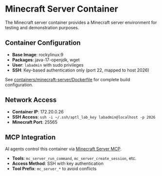 # Minecraft Server Container

The Minecraft server container provides a Minecraft server environment for testing and demonstration purposes.

## Container Configuration

- **Base Image**: rockylinux:9
- **Packages**: java-17-openjdk, wget
- **User**: `labadmin` with sudo privileges
- **SSH**: Key-based authentication only (port 22, mapped to host 2026)

See [containers/minecraft-server/Dockerfile](../../containers/minecraft-server/Dockerfile) for complete build configuration.

## Network Access

- **Container IP**: 172.20.0.26
- **SSH Access**: `ssh -i ~/.ssh/aptl_lab_key labadmin@localhost -p 2026`
- **Minecraft Port**: 25565

## MCP Integration

AI agents control this container via [Minecraft Server MCP](../../mcp-minecraft-server/README.md).

- **Tools**: `mc_server_run_command`, `mc_server_create_session`, etc.
- **Access Method**: SSH with key authentication  
- **Tool Prefix**: `mc_server_*` to avoid conflicts
